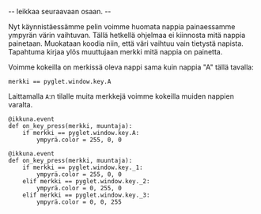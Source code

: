 -- leikkaa seuraavaan osaan. --

Nyt käynnistäessämme pelin voimme huomata nappia painaessamme ympyrän värin vaihtuvan. Tällä hetkellä ohjelmaa ei kiinnosta mitä nappia painetaan. Muokataan koodia niin, että väri vaihtuu vain tietystä napista. Tapahtuma kirjaa ylös muuttujaan merkki mitä nappia on painetta.

Voimme kokeilla on merkissä oleva nappi sama kuin nappia "A" tällä tavalla:

```Python3
merkki == pyglet.window.key.A
```

Laittamalla `A`:n tilalle muita merkkejä voimme kokeilla muiden nappien varalta.

```Python3
@ikkuna.event
def on_key_press(merkki, muuntaja):
	if merkki == pyglet.window.key.A:
		ympyrä.color = 255, 0, 0
```

```Python3
@ikkuna.event
def on_key_press(merkki, muuntaja):
	if merkki == pyglet.window.key._1:
		ympyrä.color = 255, 0, 0
	elif merkki == pyglet.window.key._2:
		ympyrä.color = 0, 255, 0
	elif merkki == pyglet.window.key._3:
		ympyrä.color = 0, 0, 255
```

